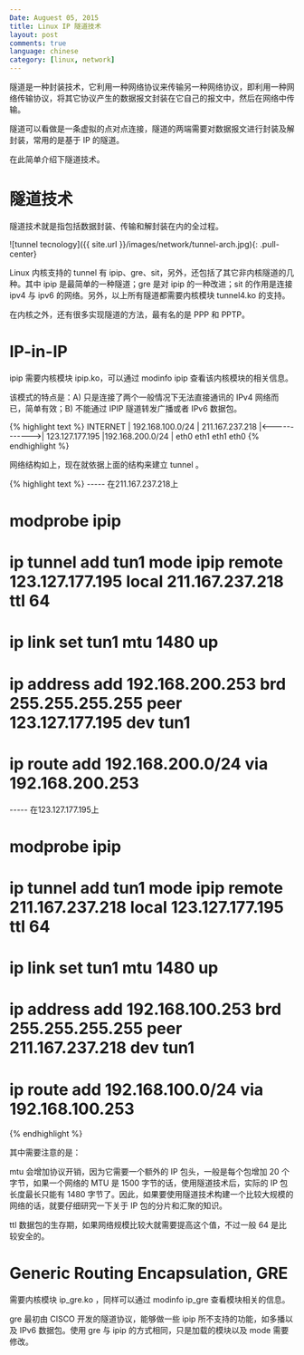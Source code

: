 ```yaml
---
Date: Auguest 05, 2015
title: Linux IP 隧道技术
layout: post
comments: true
language: chinese
category: [linux, network]
---
```


隧道是一种封装技术，它利用一种网络协议来传输另一种网络协议，即利用一种网络传输协议，将其它协议产生的数据报文封装在它自己的报文中，然后在网络中传输。

隧道可以看做是一条虚拟的点对点连接，隧道的两端需要对数据报文进行封装及解封装，常用的是基于 IP 的隧道。

在此简单介绍下隧道技术。

<!-- more -->

# 隧道技术

隧道技术就是指包括数据封装、传输和解封装在内的全过程。

![tunnel tecnology]({{ site.url }}/images/network/tunnel-arch.jpg){: .pull-center}

Linux 内核支持的 tunnel 有 ipip、gre、sit，另外，还包括了其它非内核隧道的几种。其中 ipip 是最简单的一种隧道；gre 是对 ipip 的一种改进；sit 的作用是连接 ipv4 与 ipv6 的网络。另外，以上所有隧道都需要内核模块 tunnel4.ko 的支持。

在内核之外，还有很多实现隧道的方法，最有名的是 PPP 和 PPTP。

# IP-in-IP

ipip 需要内核模块 ipip.ko，可以通过 modinfo ipip 查看该内核模块的相关信息。

该模式的特点是：A) 只是连接了两个一般情况下无法直接通讯的 IPv4 网络而已，简单有效；B) 不能通过 IPIP 隧道转发广播或者 IPv6 数据包。

{% highlight text %}
                                         INTERNET
| 192.168.100.0/24 | 211.167.237.218 |<------------>| 123.127.177.195 |192.168.200.0/24 |
       eth0                eth1                            eth1              eth0
{% endhighlight %}

网络结构如上，现在就依据上面的结构来建立 tunnel 。

{% highlight text %}
----- 在211.167.237.218上
# modprobe ipip
# ip tunnel add tun1 mode ipip remote 123.127.177.195 local 211.167.237.218 ttl 64
# ip link set tun1 mtu 1480 up
# ip address add 192.168.200.253 brd 255.255.255.255 peer 123.127.177.195 dev tun1
# ip route add 192.168.200.0/24 via 192.168.200.253

----- 在123.127.177.195上
# modprobe ipip
# ip tunnel add tun1 mode ipip remote 211.167.237.218 local 123.127.177.195 ttl 64
# ip link set tun1 mtu 1480 up
# ip address add 192.168.100.253 brd 255.255.255.255 peer 211.167.237.218 dev tun1
# ip route add 192.168.100.0/24 via 192.168.100.253
{% endhighlight %}

其中需要注意的是：

mtu 会增加协议开销，因为它需要一个额外的 IP 包头，一般是每个包增加 20 个字节，如果一个网络的 MTU 是 1500 字节的话，使用隧道技术后，实际的 IP 包长度最长只能有 1480 字节了。因此，如果要使用隧道技术构建一个比较大规模的网络的话，就要仔细研究一下关于 IP 包的分片和汇聚的知识。

ttl 数据包的生存期，如果网络规模比较大就需要提高这个值，不过一般 64 是比较安全的。

<!--
3、ip 要写对端的内网ip，因为这可以减少vpn服务器不是默认网关的麻烦。对方看到的数据包实际是你本地绑定在 tun1 上的ip地址。
4、设置路由后就可以通讯了。
5、这样你已经可以和 你拨入的机器的内网卡通讯了，为了让你拨入方的其他机器也可以和你通讯，你需要增加一个 arp 的响应机制及打开ip转发功能。
arp -Ds source_ip -i lan_eth pub
sysctl -w net.ipv4.ip_forward=1
让你的内网卡可以响应这个ip的arp回应。
-->


# Generic Routing Encapsulation, GRE

需要内核模块 ip_gre.ko ，同样可以通过 modinfo ip_gre 查看模块相关的信息。

gre 最初由 CISCO 开发的隧道协议，能够做一些 ipip 所不支持的功能，如多播以及 IPv6 数据包。使用 gre 与 ipip 的方式相同，只是加载的模块以及 mode 需要修改。


<!--
linux tunnel 技术
http://www.chinaunix.net/old_jh/4/1055425.html

Cisco GRE （隧道协议）
http://www.cfanz.cn/index.php?c=article&a=read&id=87213

linux的tunnel技术实现
http://blog.chinaunix.net/uid-23392781-id-2426607.html

linux中ip tunnel的实现及协议简介
http://blog.csdn.net/starxu85/article/details/4301357
-->
